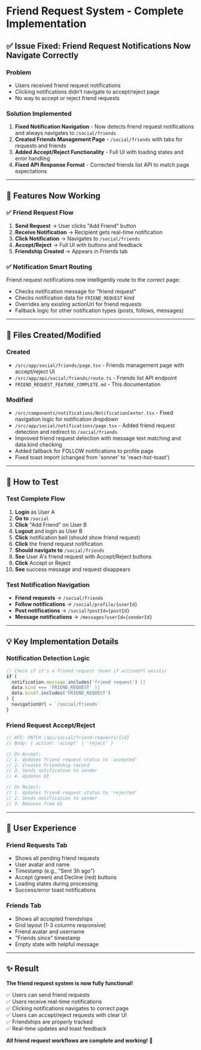 # Friend Request System - Complete Implementation

## ✅ Issue Fixed: Friend Request Notifications Now Navigate Correctly

### Problem
- Users received friend request notifications
- Clicking notifications didn't navigate to accept/reject page
- No way to accept or reject friend requests

### Solution Implemented
1. **Fixed Notification Navigation** - Now detects friend request notifications and always navigates to `/social/friends`
2. **Created Friends Management Page** - `/social/friends` with tabs for requests and friends
3. **Added Accept/Reject Functionality** - Full UI with loading states and error handling
4. **Fixed API Response Format** - Corrected friends list API to match page expectations

---

## 🎯 Features Now Working

### ✅ Friend Request Flow
1. **Send Request** → User clicks "Add Friend" button
2. **Receive Notification** → Recipient gets real-time notification
3. **Click Notification** → Navigates to `/social/friends`
4. **Accept/Reject** → Full UI with buttons and feedback
5. **Friendship Created** → Appears in Friends tab

### ✅ Notification Smart Routing
Friend request notifications now intelligently route to the correct page:
- Checks notification message for "friend request"
- Checks notification data for `FRIEND_REQUEST` kind
- Overrides any existing actionUrl for friend requests
- Fallback logic for other notification types (posts, follows, messages)

---

## 📁 Files Created/Modified

### Created
- `/src/app/social/friends/page.tsx` - Friends management page with accept/reject UI
- `/src/app/api/social/friends/route.ts` - Friends list API endpoint
- `FRIEND_REQUEST_FEATURE_COMPLETE.md` - This documentation

### Modified
- `/src/components/notifications/NotificationCenter.tsx` - Fixed navigation logic for notification dropdown
- `/src/app/social/notifications/page.tsx` - Added friend request detection and redirect to `/social/friends`
- Improved friend request detection with message text matching and data.kind checking
- Added fallback for FOLLOW notifications to profile page
- Fixed toast import (changed from 'sonner' to 'react-hot-toast')

---

## 🚀 How to Test

### Test Complete Flow
1. **Login** as User A
2. **Go to** `/social` 
3. **Click** "Add Friend" on User B
4. **Logout** and login as User B
5. **Click** notification bell (should show friend request)
6. **Click** the friend request notification
7. **Should navigate to** `/social/friends`
8. **See** User A's friend request with Accept/Reject buttons
9. **Click** Accept or Reject
10. **See** success message and request disappears

### Test Notification Navigation
- **Friend requests** → `/social/friends`
- **Follow notifications** → `/social/profile/{userId}`
- **Post notifications** → `/social?postId={postId}`
- **Message notifications** → `/messages?userId={senderId}`

---

## 💡 Key Implementation Details

### Notification Detection Logic
```typescript
// Check if it's a friend request (even if actionUrl exists)
if (
  notification.message.includes('friend request') || 
  data.kind === 'FRIEND_REQUEST' || 
  data.kind?.includes('FRIEND_REQUEST')
) {
  navigationUrl = `/social/friends`
}
```

### Friend Request Accept/Reject
```typescript
// API: PATCH /api/social/friend-requests/{id}
// Body: { action: 'accept' | 'reject' }

// On Accept:
// 1. Updates friend request status to 'accepted'
// 2. Creates Friendship record
// 3. Sends notification to sender
// 4. Updates UI

// On Reject:
// 1. Updates friend request status to 'rejected'
// 2. Sends notification to sender
// 3. Removes from UI
```

---

## 🎨 User Experience

### Friend Requests Tab
- Shows all pending friend requests
- User avatar and name
- Timestamp (e.g., "Sent 3h ago")
- Accept (green) and Decline (red) buttons
- Loading states during processing
- Success/error toast notifications

### Friends Tab
- Shows all accepted friendships
- Grid layout (1-3 columns responsive)
- Friend avatar and username
- "Friends since" timestamp
- Empty state with helpful message

---

## ✨ Result

**The friend request system is now fully functional!**

✅ Users can send friend requests  
✅ Users receive real-time notifications  
✅ Clicking notifications navigates to correct page  
✅ Users can accept/reject requests with clear UI  
✅ Friendships are properly tracked  
✅ Real-time updates and toast feedback  

**All friend request workflows are complete and working!** 🎉
